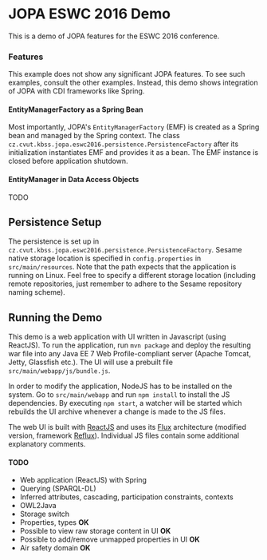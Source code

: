 # JOPA ESWC 2016 Demo

This is a demo of JOPA features for the ESWC 2016 conference.

### Features

This example does not show any significant JOPA features. To see such examples, consult the other examples. Instead, this
demo shows integration of JOPA with CDI frameworks like Spring.

#### EntityManagerFactory as a Spring Bean

Most importantly, JOPA's `EntityManagerFactory` (EMF) is created as a Spring bean and managed by the Spring context. The class 
`cz.cvut.kbss.jopa.eswc2016.persistence.PersistenceFactory` after its initialization instantiates EMF and provides it as a bean. 
The EMF instance is closed before application shutdown.

#### EntityManager in Data Access Objects

TODO

## Persistence Setup

The persistence is set up in `cz.cvut.kbss.jopa.eswc2016.persistence.PersistenceFactory`. Sesame native storage location is specified
in `config.properties` in `src/main/resources`. Note that the path expects that the application is running on Linux. Feel free to specify
a different storage location (including remote repositories, just remember to adhere to the Sesame repository naming scheme).

## Running the Demo

This demo is a web application with UI written in Javascript (using ReactJS). To run the application, run `mvn package` and deploy
the resulting war file into any Java EE 7 Web Profile-compliant server (Apache Tomcat, Jetty, Glassfish etc.).
The UI will use a prebuilt file `src/main/webapp/js/bundle.js`.

In order to modify the application, NodeJS has to be installed on the system. Go to `src/main/webapp` and run `npm install` to install the JS
dependencies. By executing `npm start`, a watcher will be started which rebuilds the UI archive whenever a change is made to the JS files.

The web UI is built with [ReactJS](https://facebook.github.io/react/) and uses its [Flux](https://facebook.github.io/flux/docs/overview.html)
architecture (modified version, framework [Reflux](https://github.com/reflux/refluxjs)). 
Individual JS files contain some additional explanatory comments.

#### TODO

- Web application (ReactJS) with Spring
- Querying (SPARQL-DL)
- Inferred attributes, cascading, participation constraints, contexts
- OWL2Java
- Storage switch
- Properties, types     **OK**
- Possible to view raw storage content in UI    **OK**
- Possible to add/remove unmapped properties in UI  **OK**
- Air safety domain     **OK**
